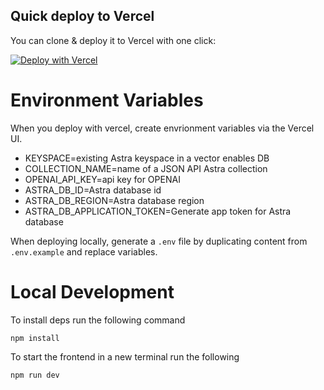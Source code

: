 ## Quick deploy to Vercel

You can clone & deploy it to Vercel with one click:

[![Deploy with Vercel](https://vercel.com/button)](https://vercel.com/new/clone?repository-url=https://github.com/Anant/astra-llm-recommendation-typescript)

# Environment Variables

When you deploy with vercel, create envrionment variables via the Vercel UI.

- KEYSPACE=existing Astra keyspace in a vector enables DB
- COLLECTION_NAME=name of a JSON API Astra collection
- OPENAI_API_KEY=api key for OPENAI
- ASTRA_DB_ID=Astra database id
- ASTRA_DB_REGION=Astra database region
- ASTRA_DB_APPLICATION_TOKEN=Generate app token for Astra database

When deploying locally, generate a `.env` file by duplicating content from `.env.example` and replace variables.

# Local Development

To install deps run the following command

```
npm install
```

To start the frontend in a new terminal run the following

```
npm run dev
```

